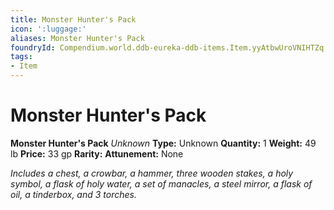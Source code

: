 ```yaml
---
title: Monster Hunter's Pack
icon: ':luggage:'
aliases: Monster Hunter's Pack
foundryId: Compendium.world.ddb-eureka-ddb-items.Item.yyAtbwUroVNIHTZq
tags:
- Item
---
```


# Monster Hunter's Pack

**Monster Hunter's Pack**
_Unknown_
**Type:** Unknown
**Quantity:** 1
**Weight:** 49 lb
**Price:** 33 gp
**Rarity:** 
**Attunement:** None

*Includes a chest, a crowbar, a hammer, three wooden stakes, a holy symbol, a flask of holy water, a set of manacles, a steel mirror, a flask of oil, a tinderbox, and 3 torches.*